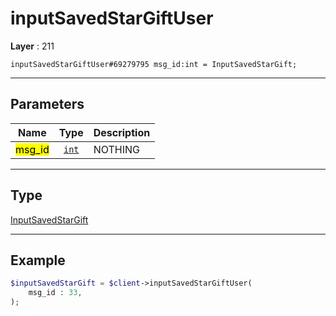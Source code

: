 # inputSavedStarGiftUser

**Layer** : 211

```tl
inputSavedStarGiftUser#69279795 msg_id:int = InputSavedStarGift;
```

---

## Parameters

| Name | Type | Description |
| :---: | :---: | :--- |
| <mark>msg_id</mark> | [`int`](type/int) | NOTHING |

---

## Type

[InputSavedStarGift](type/InputSavedStarGift)

---

## Example

```php
$inputSavedStarGift = $client->inputSavedStarGiftUser(
	msg_id : 33,
);
```